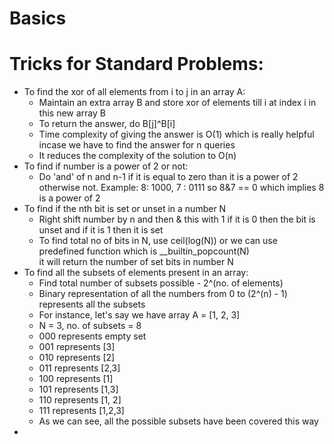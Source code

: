 # Basics
# Tricks for Standard Problems:
- To find the xor of all elements from i to j in an array A:
  - Maintain an extra array B and store xor of elements till i at index i in this new array B
  - To return the answer, do B[j]^B[i]
  - Time complexity of giving the answer is O(1) which is really helpful incase we have to find the answer for n queries
  - It reduces the complexity of the solution to O(n)
- To find if number is a power of 2 or not:
  - Do 'and' of n and n-1 if it is equal to zero than it is a power of 2 otherwise not.
    Example: 8: 1000, 7 : 0111 so 8&7 == 0 which implies 8 is a power of 2
- To find if the nth bit is set or unset in a number N
  - Right shift number by n and then & this with 1 if it is 0 then the bit is unset and if it is 1 then it is set
  - To find total no of bits in N, use ceil(log(N)) or we can use predefined function which is __builtin_popcount(N)   
    it will return the number of set bits in number N
- To find all the subsets of elements present in an array:
  - Find total number of subsets possible - 2^(no. of elements)
  - Binary representation of all the numbers from 0 to (2^(n) - 1) represents all the subsets
  - For instance, let's say we have array A = [1, 2, 3]
  - N = 3, no. of subsets = 8
  - 000 represents empty set
  - 001 represents [3]
  - 010 represents [2]
  - 011 represents [2,3]
  - 100 represents [1]
  - 101 represents [1,3]
  - 110 represents [1, 2]
  - 111 represents [1,2,3]
  - As we can see, all the possible subsets have been covered this way
- 

